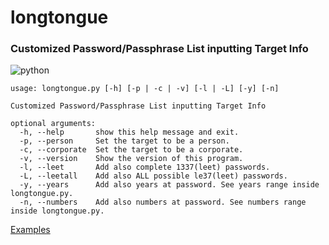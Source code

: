 # longtongue

### Customized Password/Passphrase List inputting Target Info

![python](https://raw.githubusercontent.com/edoardottt/black-hat-python3-code/master/images/python-version.svg)

```
usage: longtongue.py [-h] [-p | -c | -v] [-l | -L] [-y] [-n]

Customized Password/Passphrase List inputting Target Info

optional arguments:
  -h, --help       show this help message and exit.
  -p, --person     Set the target to be a person.
  -c, --corporate  Set the target to be a corporate.
  -v, --version    Show the version of this program.
  -l, --leet       Add also complete 1337(leet) passwords.
  -L, --leetall    Add also ALL possible le37(leet) passwords.
  -y, --years      Add also years at password. See years range inside longtongue.py.
  -n, --numbers    Add also numbers at password. See numbers range inside longtongue.py.
  ```

[Examples](https://github.com/edoardottt/longtongue/wiki/Examples)

